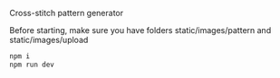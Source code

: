 Cross-stitch pattern generator

Before starting, make sure you have folders static/images/pattern and static/images/upload

```bash
npm i
npm run dev
```


